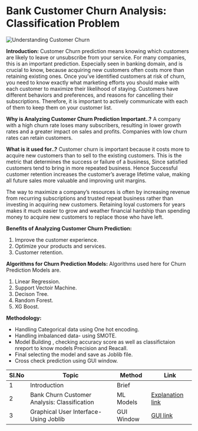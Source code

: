  # Bank Customer Churn Analysis: Classification Problem

![Understanding Customer Churn](https://github.com/V-Vibee/My-Projects-2.0/assets/91024678/e269c2ee-8fdd-4411-8041-9293ea784c76)




**Introduction:** Customer Churn prediction means knowing which customers are likely to leave or unsubscribe from your service. For many companies, this is an important prediction. Especially seen in banking domain, and is crucial to know, because acquiring new customers often costs more than retaining existing ones. Once you’ve identified customers at risk of churn, you need to know exactly what marketing efforts you should make with each customer to maximize their likelihood of staying. Customers have different behaviors and preferences, and reasons for cancelling their subscriptions. Therefore, it is important to actively communicate with each of them to keep them on your customer list.


**Why is Analyzing Customer Churn Prediction Important..?** 
A company with a high churn rate loses many subscribers, resulting in lower growth rates and a greater impact on sales and profits. Companies with low churn rates can retain customers.



**What is it used for..?** Customer churn is important because it costs more to acquire new customers than to sell to the existing customers. This is the metric that determines the success or failure of a business, Since satisfied customers tend to bring in more repeated business. Hence Successful customer retention increases the customer’s average lifetime value, making all future sales more valuable and improving unit margins.

The way to maximize a company’s resources is often by increasing revenue from recurring subscriptions and trusted repeat business rather than investing in acquiring new customers. Retaining loyal customers for years makes it much easier to grow and weather financial hardship than spending money to acquire new customers to replace those who have left.



**Benefits of Analyzing Customer Churn Prediction:**
1. Improve the customer experience.
2. Optimize your products and services.
3. Customer retention.



**Algorithms for Churn Prediction Models:**
Algorithms used here for Churn Prediction Models are.
1. Linear Regression.
2. Support Vectoir Machine.
3. Decison Tree.
4. Random Forest.
5. XG Boost.
   
**Methodology:**
- Handling Categorical data using One hot encoding.
- Handling imbalanced data- using SMOTE.
- Model Building , checking accuracy score as well as classifictaion nreport to know models Precision and Reacall.
- Final selecting the model and save as Joblib file.
- Cross check prediction using GUI window.

  




| Sl.No| Topic| Method| Link|
|-|-|-|-|
|1| Introduction | Brief |[ ](-)
|2| Bank Churn Customer Analysis: Classification | ML Models |[ Explanation link](https://github.com/V-Vibee/My-Projects-2.0/blob/main/3.%20Bank%20Customer%20Churn/Bank_customer_churn_dataset.ipynb)
|3| Graphical User Interface- Using Joblib | GUI Window |[ GUI link](https://github.com/V-Vibee/My-Projects-2.0/blob/main/3.%20Bank%20Customer%20Churn/combined.jpg)

